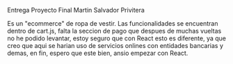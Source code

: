 Entrega Proyecto Final Martin Salvador Privitera

Es un "ecommerce" de ropa de vestir.
Las funcionalidades se encuentran dentro de cart.js, falta la seccion de pago que despues de muchas vueltas no he podido levantar, estoy seguro que con React esto es diferente, ya que creo que aqui se harian uso de servicios onlines con entidades bancarias y demas, en fin, espero que este bien, ansio empezar con React.
